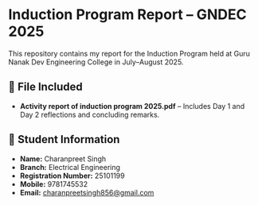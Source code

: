 # Induction Program Report – GNDEC 2025

This repository contains my report for the Induction Program held at Guru Nanak Dev Engineering College in July–August 2025.

## 📄 File Included
- **Activity report of induction program 2025.pdf** – Includes Day 1 and Day 2 reflections and concluding remarks.

## 👤 Student Information
- **Name:** Charanpreet Singh  
- **Branch:** Electrical Engineering  
- **Registration Number:** 25101199  
- **Mobile:** 9781745532  
- **Email:** charanpreetsingh856@gmail.com

